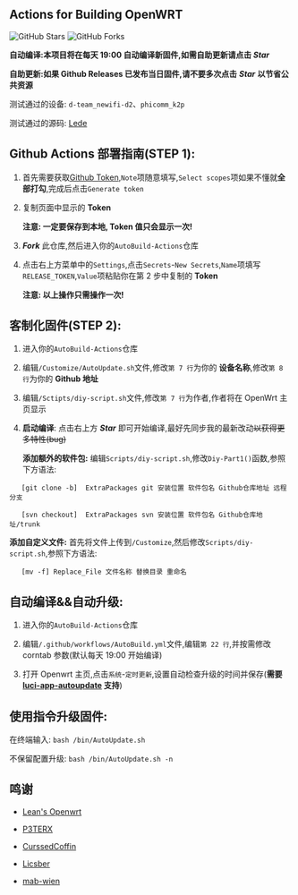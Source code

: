 ## Actions for Building OpenWRT

![GitHub Stars](https://img.shields.io/github/stars/Hyy2001X/AutoBuild-Actions.svg?style=flat-square&label=Stars&logo=github)
![GitHub Forks](https://img.shields.io/github/forks/Hyy2001X/AutoBuild-Actions.svg?style=flat-square&label=Forks&logo=github)

**自动编译:本项目将在每天 19:00 自动编译新固件,如需自助更新请点击 ***Star*****

**自助更新:如果 Github Releases 已发布当日固件,请不要多次点击** ***Star*** **以节省公共资源**

测试通过的设备: `d-team_newifi-d2`、`phicomm_k2p`

测试通过的源码: [Lede](https://github.com/coolsnowwolf/lede)

## Github Actions 部署指南(STEP 1):

1. 首先需要获取[Github Token](https://github.com/settings/tokens/new),`Note`项随意填写,`Select scopes`项如果不懂就**全部打勾**,完成后点击`Generate token`

2. 复制页面中显示的 **Token**

   **注意: 一定要保存到本地, Token 值只会显示一次!**

3. ***Fork*** 此仓库,然后进入你的`AutoBuild-Actions`仓库

4. 点击右上方菜单中的`Settings`,点击`Secrets`-`New Secrets`,`Name`项填写`RELEASE_TOKEN`,`Value`项粘贴你在第 2 步中复制的 **Token** 

   **注意: 以上操作只需操作一次!**

## 客制化固件(STEP 2):

1. 进入你的`AutoBuild-Actions`仓库

2. 编辑`/Customize/AutoUpdate.sh`文件,修改`第 7 行`为你的 **设备名称**,修改`第 8 行`为你的 **Github 地址**

3. 编辑`/Sctipts/diy-script.sh`文件,修改`第 7 行`为作者,作者将在 OpenWrt 主页显示

4. **启动编译**: 点击右上方 ***Star*** 即可开始编译,最好先同步我的最新改动~~以获得更多特性(bug)~~

   **添加额外的软件包:** 编辑`Scripts/diy-script.sh`,修改`Diy-Part1()`函数,参照下方语法:
```
   [git clone -b]  ExtraPackages git 安装位置 软件包名 Github仓库地址 远程分支
    
   [svn checkout]  ExtraPackages svn 安装位置 软件包名 Github仓库地址/trunk
```

   **添加自定义文件:** 首先将文件上传到`/Customize`,然后修改`Scripts/diy-script.sh`,参照下方语法:
```
   [mv -f] Replace_File 文件名称 替换目录 重命名
```

## 自动编译&&自动升级:

1. 进入你的`AutoBuild-Actions`仓库

2. 编辑`/.github/workflows/AutoBuild.yml`文件,编辑`第 22 行`,并按需修改 corntab 参数(默认每天 19:00 开始编译)

3. 打开 Openwrt 主页,点击`系统`-`定时更新`,设置自动检查升级的时间并保存(**需要 [luci-app-autoupdate](https://github.com/Hyy2001X/luci-app-autoupdate) 支持**)

## 使用指令升级固件:
   
   在终端输入: `bash /bin/AutoUpdate.sh`

   不保留配置升级: `bash /bin/AutoUpdate.sh -n`
   
## 鸣谢

   - [Lean's Openwrt](https://github.com/coolsnowwolf/lede)

   - [P3TERX](https://github.com/P3TERX/Actions-OpenWrt)
   
   - [CurssedCoffin](https://github.com/CurssedCoffin)
   
   - [Licsber](https://github.com/Licsber)
   
   - [mab-wien](https://github.com/mab-wien/openwrt-autoupdate)
   
